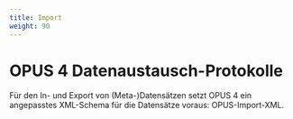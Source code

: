 ```yaml
---
title: Import
weight: 90
---
```


# OPUS 4 Datenaustausch-Protokolle

Für den In- und Export von (Meta-)Datensätzen setzt OPUS 4 ein angepasstes XML-Schema für die Datensätze voraus: OPUS-Import-XML.
